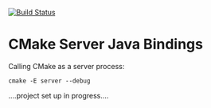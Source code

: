 [![Build Status](https://travis-ci.org/jomof/cmake-server-java-bindings.svg?branch=master)](https://travis-ci.org/jomof/cmake-server-java-bindings)

# CMake Server Java Bindings

Calling CMake as a server process:

    cmake -E server --debug

....project set up in progress....
